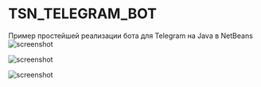 # TSN_TELEGRAM_BOT
Пример простейшей реализации бота для Telegram на Java в NetBeans
![screenshot](screenshot1.png)

![screenshot](screenshot2.png)

![screenshot](screenshot3.png)

